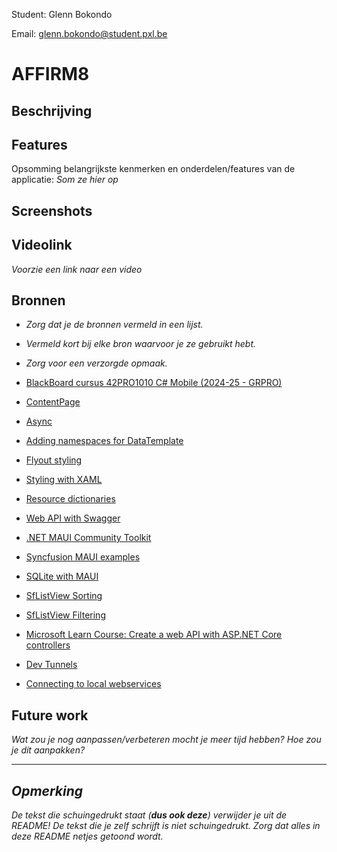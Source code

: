 Student: Glenn Bokondo

Email: glenn.bokondo@student.pxl.be

# AFFIRM8
## Beschrijving


## Features
Opsomming belangrijkste kenmerken en onderdelen/features van de applicatie: 
*Som ze hier op*

## Screenshots


## Videolink
*Voorzie een link naar een video*

## Bronnen
* *Zorg dat je de bronnen vermeld in een lijst.*
* *Vermeld kort bij elke bron waarvoor je ze gebruikt hebt.*
* *Zorg voor een verzorgde opmaak.*

* [BlackBoard cursus 42PRO1010 C# Mobile (2024-25 - GRPRO)](https://blackboard.pxl.be/ultra/courses/_55158_1/outline)
* [ContentPage](https://learn.microsoft.com/en-us/dotnet/maui/user-interface/pages/contentpage?view=net-maui-9.0)
* [Async](https://learn.microsoft.com/en-us/dotnet/csharp/asynchronous-programming/)
* [Adding namespaces for DataTemplate](https://www.reddit.com/r/dotnetMAUI/comments/165xxc8/new_pages_arent_showing_up_within_datatemplate/)
* [Flyout styling](https://learn.microsoft.com/en-us/dotnet/maui/fundamentals/shell/flyout?view=net-maui-8.0#flyout-width-and-height)
* [Styling with XAML](https://learn.microsoft.com/en-us/dotnet/maui/user-interface/styles/xaml?view=net-maui-9.0)
* [Resource dictionaries](https://learn.microsoft.com/en-us/dotnet/maui/fundamentals/resource-dictionaries?view=net-maui-9.0)
* [Web API with Swagger](https://learn.microsoft.com/en-us/aspnet/core/tutorials/web-api-help-pages-using-swagger?view=aspnetcore-8.0)
* [.NET MAUI Community Toolkit](https://learn.microsoft.com/en-us/dotnet/communitytoolkit/maui/)
* [Syncfusion MAUI examples](https://github.com/syncfusion/maui-demos)
* [SQLite with MAUI](https://learn.microsoft.com/en-us/dotnet/maui/data-cloud/database-sqlite?view=net-maui-9.0)
* [SfListView Sorting](https://help.syncfusion.com/maui/listview/getting-started#sorting)
* [SfListView Filtering](https://help.syncfusion.com/maui/listview/getting-started#filtering)
* [Microsoft Learn Course: Create a web API with ASP.NET Core controllers](https://learn.microsoft.com/en-us/training/modules/build-web-api-aspnet-core/)
* [Dev Tunnels](https://learn.microsoft.com/en-us/azure/developer/dev-tunnels/overview)
* [Connecting to local webservices](https://learn.microsoft.com/en-us/dotnet/maui/data-cloud/local-web-services?view=net-maui-9.0)

## Future work
*Wat zou je nog aanpassen/verbeteren mocht je meer tijd hebben? Hoe zou je dit aanpakken?*


---
## *Opmerking*
*De tekst die schuingedrukt staat (**dus ook deze**) verwijder je uit de README! De tekst die je zelf schrijft is niet schuingedrukt. Zorg dat alles in deze README netjes getoond wordt.*
